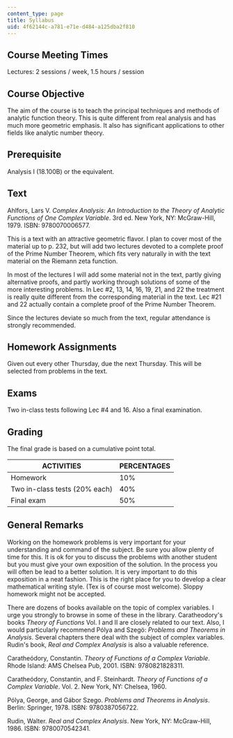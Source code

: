 ```yaml
---
content_type: page
title: Syllabus
uid: 4f62144c-a781-e71e-d484-a125dba2f810
---
```


Course Meeting Times
--------------------

Lectures: 2 sessions / week, 1.5 hours / session

Course Objective
----------------

The aim of the course is to teach the principal techniques and methods of analytic function theory. This is quite different from real analysis and has much more geometric emphasis. It also has significant applications to other fields like analytic number theory.

Prerequisite
------------

Analysis I (18.100B) or the equivalent.

Text
----

Ahlfors, Lars V. _Complex Analysis: An Introduction to the Theory of Analytic Functions of One Complex Variable_. 3rd ed. New York, NY: McGraw-Hill, 1979. ISBN: 9780070006577.

This is a text with an attractive geometric flavor. I plan to cover most of the material up to p. 232, but will add two lectures devoted to a complete proof of the Prime Number Theorem, which fits very naturally in with the text material on the Riemann zeta function.

In most of the lectures I will add some material not in the text, partly giving alternative proofs, and partly working through solutions of some of the more interesting problems. In Lec #2, 13, 14, 16, 19, 21, and 22 the treatment is really quite different from the corresponding material in the text. Lec #21 and 22 actually contain a complete proof of the Prime Number Theorem.

Since the lectures deviate so much from the text, regular attendance is strongly recommended.

Homework Assignments
--------------------

Given out every other Thursday, due the next Thursday. This will be selected from problems in the text.

Exams
-----

Two in-class tests following Lec #4 and 16. Also a final examination.

Grading
-------

The final grade is based on a cumulative point total.

| ACTIVITIES | PERCENTAGES |
| --- | --- |
| Homework | 10% |
| Two in-class tests (20% each) | 40% |
| Final exam | 50% 

General Remarks
---------------

Working on the homework problems is very important for your understanding and command of the subject. Be sure you allow plenty of time for this. It is ok for you to discuss the problems with another student but you must give your own exposition of the solution. In the process you will often be lead to a better solution. It is very important to do this exposition in a neat fashion. This is the right place for you to develop a clear mathematical writing style. (Tex is of course most welcome). Sloppy homework might not be accepted.

There are dozens of books available on the topic of complex variables. I urge you strongly to browse in some of these in the library. Caratheodory's books _Theory of Functions_ Vol. I and II are closely related to our text. Also, I would particularly recommend Pólya and Szegö: _Problems and Theorems in Analysis_. Several chapters there deal with the subject of complex variables. Rudin's book, _Real and Complex Analysis_ is also a valuable reference.

Caratheódory, Constantin. _Theory of Functions of a Complex Variable_. Rhode Island: AMS Chelsea Pub, 2001. ISBN: 9780821828311.

Caratheódory, Constantin, and F. Steinhardt. _Theory of Functions of a Complex Variable_. Vol. 2. New York, NY: Chelsea, 1960.

Pólya, George, and Gábor Szego. _Problems and Theorems in Analysis_. Berlin: Springer, 1978. ISBN: 9780387056722.

Rudin, Walter. _Real and Complex Analysis_. New York, NY: McGraw-Hill, 1986. ISBN: 9780070542341.